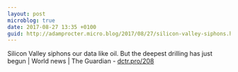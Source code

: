 ```yaml
---
layout: post
microblog: true
date: 2017-08-27 13:35 +0100
guid: http://adamprocter.micro.blog/2017/08/27/silicon-valley-siphons.html
---
```

Silicon Valley siphons our data like oil. But the deepest drilling has just begun | World news | The Guardian - [dctr.pro/208](http://dctr.pro/208)
